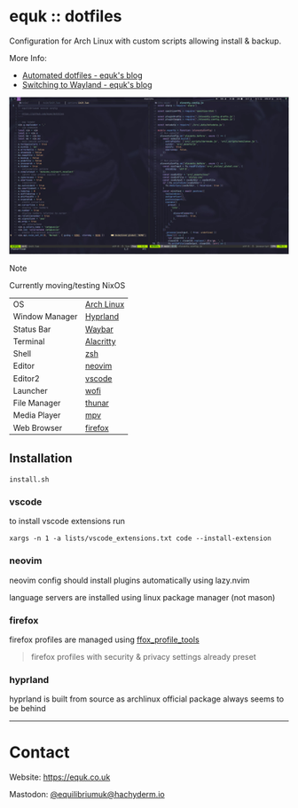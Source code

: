 # equk :: dotfiles

Configuration for Arch Linux with custom scripts allowing install & backup.

More Info:

- [Automated dotfiles - equk's blog](https://equk.co.uk/2019/07/24/automated-dotfiles)
- [Switching to Wayland - equk's blog](https://equk.co.uk/2023/09/08/switching-to-wayland/)

![](./screenshots/hyprland_desktop.jpg)

> [!NOTE]
> Currently moving/testing NixOS

| | |
|---|---|
| OS | [Arch Linux](https://archlinux.org/) |
| Window Manager | [Hyprland](https://hyprland.org/) |
| Status Bar | [Waybar](https://github.com/Alexays/Waybar) |
| Terminal | [Alacritty](https://alacritty.org/) |
| Shell | [zsh](https://www.zsh.org/) |
| Editor | [neovim](https://github.com/neovim/neovim/) |
| Editor2 | [vscode](https://github.com/microsoft/vscode/) |
| Launcher | [wofi](https://sr.ht/~scoopta/wofi/) |
| File Manager | [thunar](https://docs.xfce.org/xfce/thunar/start/) |
| Media Player | [mpv](https://mpv.io/) |
| Web Browser | [firefox](https://www.mozilla.org/firefox/) |

## Installation

    install.sh

### vscode

to install vscode extensions run

    xargs -n 1 -a lists/vscode_extensions.txt code --install-extension

### neovim

neovim config should install plugins automatically using lazy.nvim

language servers are installed using linux package manager (not mason)

### firefox

firefox profiles are managed using [ffox_profile_tools](https://github.com/equk/ffox_profile_tools)

> firefox profiles with security & privacy settings already preset

### hyprland

hyprland is built from source as archlinux official package always seems to be behind

---

# Contact

Website: https://equk.co.uk

Mastodon: [@equilibriumuk@hachyderm.io](https://hachyderm.io/@equilibriumuk)
